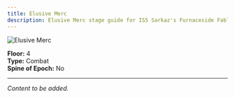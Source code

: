```yaml
---
title: Elusive Merc
description: Elusive Merc stage guide for IS5 Sarkaz's Furnaceside Fables
---
```


<img src="/stages/elusive-merc.png" alt="Elusive Merc" />

**Floor:** 4  
**Type:** Combat  
**Spine of Epoch:** No  

---

*Content to be added.*
